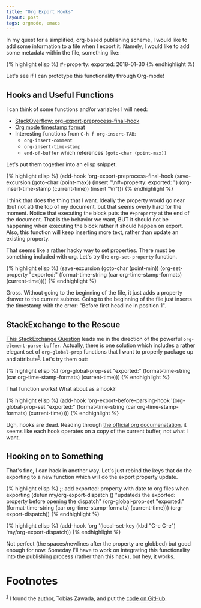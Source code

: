 ```yaml
---
title: "Org Export Hooks"
layout: post
tags: orgmode, emacs
---
```


In my quest for a simplified, org-based publishing scheme, I would like to add some information to a file when I export it.
Namely, I would like to add some metadata within the file, something like:

{% highlight elisp %}
    #+property: exported: 2018-01-30
{% endhighlight %}

Let's see if I can prototype this functionality through Org-mode!


## Hooks and Useful Functions

I can think of some functions and/or variables I will need:

-   [StackOverflow: org-export-preprocess-final-hook](https://stackoverflow.com/questions/34397046/org-export-hook-does-not-trigger#34397363)
-   [Org mode timestamp format](http://www.howtobuildsoftware.com/index.php/how-do/c0Og/datetime-emacs-org-mode-org-mode-timestamp-format-when-exported)
-   Interesting functions from `C-h f org-insert-TAB`:
    -   `org-insert-comment`
    -   `org-insert-time-stamp`
    -   `end-of-buffer` which references `(goto-char (point-max))`

Let's put them together into an elisp snippet.

{% highlight elisp %}
    (add-hook 'org-export-preprocess-final-hook
      (save-excursion
        (goto-char (point-max))
        (insert "\n#+property: exported: ")
        (org-insert-time-stamp (current-time))
        (insert "\n")))
{% endhighlight %}

I think that does the thing that I want.
Ideally the property would go near (but not at) the top of my document, but that seems overly hard for the moment.
Notice that executing the block puts the `#+property` at the end of the document.
That is the behavior we want, BUT it should not be happening when executing the block rather it should happen on export.
Also, this function will keep inserting more text, rather than update an existing property.

That seems like a rather hacky way to set properties.
There must be something included with org.
Let's try the `org-set-property` function.

{% highlight elisp %}
    (save-excursion
      (goto-char (point-min))
      (org-set-property "exported:" (format-time-string (car org-time-stamp-formats) (current-time))))
{% endhighlight %}

Gross.
Without going to the beginning of the file, it just adds a property drawer to the current subtree.
Going to the beginning of the file just inserts the timestamp with the error: "Before first headline in position 1".


## StackExchange to the Rescue

[This StackExchange Question](https://emacs.stackexchange.com/questions/21459/programmatically-read-and-set-buffer-wide-org-mode-property) leads me in the direction of the powerful `org-element-parse-buffer`.
Actually, there is one solution which includes a rather elegant set of `org-global-prop` functions that I want to properly package up and attribute<sup><a id="fnr.1" class="footref" href="#fn.1">1</a></sup>.
Let's try them out:

{% highlight elisp %}
    (org-global-prop-set "exported:" (format-time-string (car org-time-stamp-formats) (current-time)))
{% endhighlight %}

That function works!
What about as a hook?

{% highlight elisp %}
    (add-hook 'org-export-before-parsing-hook
      '(org-global-prop-set "exported:" (format-time-string (car org-time-stamp-formats) (current-time))))
{% endhighlight %}

Ugh, hooks are dead.
Reading through [the official org documenatation](https://orgmode.org/worg/doc.html#hooks), it seems like each hook operates on a copy of the current buffer, not what I want.


## Hooking on to Something

That's fine, I can hack in another way.
Let's just rebind the keys that do the exporting to a new function which will do the export property update.

{% highlight elisp %}
    ;; add exported: property with date to org files when exporting
    (defun my/org-export-dispatch ()
      "updateds the exported: property before opening the dispatch"
      (org-global-prop-set "exported:" (format-time-string (car org-time-stamp-formats) (current-time)))
      (org-export-dispatch))
{% endhighlight %}

{% highlight elisp %}
    (add-hook 'org
              '(local-set-key (kbd "C-c C-e") 'my/org-export-dispatch))
{% endhighlight %}

Not perfect (the spaces/newlines after the property are globbed) but good enough for now.
Someday I'll have to work on integrating this functionality into the publishing process (rather than this hack), but hey, it works.

# Footnotes

<sup><a id="fn.1" href="#fnr.1">1</a></sup> I found the author, Tobias Zawada, and put the [code on GitHub](https://github.com/gonsie/org-global-prop.el).

